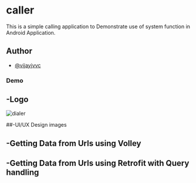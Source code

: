 # caller
 This is a simple calling application to Demonstrate use of system function in Android Application.
 
## Author
 
 - [@vijayjvvc](https://github.com/vijayjvvc) 

### Demo


 ## -Logo 
 
![dialer](https://user-images.githubusercontent.com/67819608/175864399-a752ad72-9003-4953-a581-28b44f47fba1.png)





 ##-UI/UX Design images
 
 

 ## -Getting Data from Urls using Volley
 
 



 ## -Getting Data from Urls using Retrofit with Query handling
 
